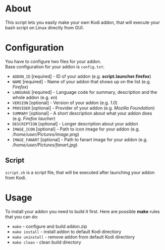 # About
This script lets you easily make your own Kodi addon, that will execute your bash script on Linux directly from GUI.
# Configuration
You have to configure two files for your addon.\
Base configuration for your addon is `config.txt`:
- `ADDON_ID` [required] - ID of your addon (e.g. **script.launcher.firefox**)
- `NAME` [required] - Name of your addon that shows up on the list (e.g. *Firefox*)
- `LANGUAGE` [required] - Language code for summary, description and the whole addon (e.g. *en*)
- `VERSION` [optional] - Version of your addon (e.g. *1.0*)
- `PROVIDER` [optional] - Provider of your addon (e.g. *Mozilla Foundation*)
- `SUMMARY` [optional] - A short description about what your addon does (e.g. *Firefox laucher*)
- `DESCRIPTION` [optional] - Longer description about your addon
- `IMAGE_ICON` [optional] - Path to icon image for your addon (e.g. */home/user/Pictures/image.png*)
- `IMAGE_FANART` [optional] - Path to fanart image for your addon (e.g. */home/user/Pictures/fanart.jpg*)
## Script
`script.sh` is a script file, that will be executed after launching your addon from Kodi.
# Usage
To install your addon you need to build it first. Here are possible **make** rules that you can do:
- `make` - configure and build addon.zip
- `make install` - install addon to default Kodi directiory
- `make uninstall` - remove addon from default Kodi directiory
- `make clean` - clean build directory
